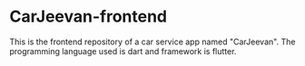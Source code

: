 # CarJeevan-frontend
This is the frontend repository of a car service app named "CarJeevan". The programming language used is dart and framework is flutter.
